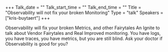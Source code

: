 +++
Talk_date = ""
Talk_start_time = ""
Talk_end_time = ""
Title = "Observability will not fix your broken Monitoring"
Type = "talk"
Speakers = ["kris-buytaert"]
+++

Observability will fix your broken Metrics, and other Fairytales An Ignite to talk about Vendor Fairytales and Real Improved monitoring. You have logs, you have traces, you have metrics, but you are still blind. Ask your doctor if Observability is good for you?